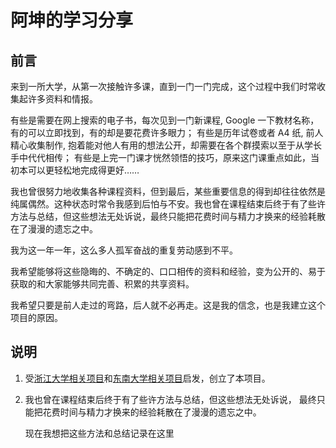 # 阿坤的学习分享

## 前言

来到一所大学，从第一次接触许多课，直到一门一门完成，这个过程中我们时常收集起许多资料和情报。

有些是需要在网上搜索的电子书，每次见到一门新课程, Google 一下教材名称，有的可以立即找到，有的却是要花费许多眼力；
有些是历年试卷或者 A4 纸, 前人精心收集制作, 抱着能对他人有用的想法公开，却需要在各个群摸索以至于从学长手中代代相传；
有些是上完一门课才恍然领悟的技巧，原来这门课重点如此，当初本可以更轻松地完成得更好……

我也曾很努力地收集各种课程资料，但到最后，某些重要信息的得到却往往依然是纯属偶然。
​这种状态时常令我感到后怕与不安。
​我也曾在课程结束后终于有了些许方法与总结，但这些想法无处诉说，
​最终只能把花费时间与精力才换来的经验耗散在了漫漫的遗忘之中。

我为这一年一年，这么多人孤军奋战的重复劳动感到不平。

我希望能够将这些隐晦的、不确定的、口口相传的资料和经验，变为公开的、易于获取的和大家能够共同完善、积累的共享资料。

我希望只要是前人走过的弯路，后人就不必再走。这是我的信念，也是我建立这个项目的原因。

## 说明

1. 受[浙江大学相关项目](https://github.com/QSCTech/zju-icicles)和[东南大学相关项目](https://github.com/zjdx1998/seucourseshare)启发，创立了本项目。

2. 我也曾在课程结束后终于有了些许方法与总结，但这些想法无处诉说，
   最终只能把花费时间与精力才换来的经验耗散在了漫漫的遗忘之中。

   现在我想把这些方法和总结记录在这里

